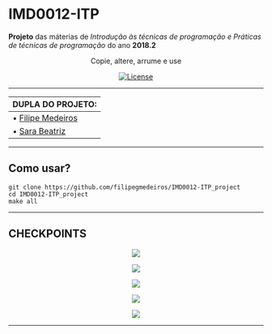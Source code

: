# IMD0012-ITP
**Projeto** das máterias de *Introdução às técnicas de programação  e Práticas de técnicas de programação*  do ano **2018.2**       

<p align="center">
Copie, altere, arrume e use
</p>

<p align="center">
    <a href="https://github.com/filipegmedeiros/IMD0012-ITP_project/blob/master/LICENSE.md">
        <img src="https://img.shields.io/github/license/filipegmedeiros/IMD0012-ITP_project.svg?longCache=true&style=for-the-badge"
             alt="License" /></a>
</p>


----------------------------------------------------------------------------------------------------------------------------

| **DUPLA DO PROJETO:**                                            | 
| ---------------------------------------------------------------- |
|  • [Filipe Medeiros](https://github.com/filipegmedeiros)         |
| • [Sara Beatriz](https://github.com/sarabms)                     |     

----------------------------------------------------------------------------------------------------------------------------


 ## Como usar?
```
git clone https://github.com/filipegmedeiros/IMD0012-ITP_project
cd IMD0012-ITP_project
make all
```

 
-----------------------------------------------------------------------------------------------------------------------------

## CHECKPOINTS


<p align="center">
    <a href="https://github.com/sarabms/database_manager/releases/tag/v0.1">
        <img src="https://img.shields.io/badge/CHECKPOINT%2001-100%25-brightgreen.svg?longCache=true&style=for-the-badge" /></a>
</p>


<p align="center">
    <a href="https://github.com/filipegmedeiros/IMD0012-ITP_project/releases/tag/Checkpoint02">
        <img src="https://img.shields.io/badge/CHECKPOING%2002-60%25-green.svg?longCache=true&style=for-the-badge" /></a>
</p>
<p align="center">
    <a href="https://github.com/filipegmedeiros/IMD0012-ITP_project/releases/tag/Checkpoint03">
        <img src="https://img.shields.io/badge/CHECKPOINT%2003-60%25%20%20%7C%2070%25-brightgreen.svg?longCache=true&style=for-the-badge" /></a>
</p>
<p align="center">
    <a href="https://github.com/filipegmedeiros/IMD0012-ITP_project/releases/tag/Checkpoint04">
        <img src="https://img.shields.io/badge/Checkpoint%2004-Waiting-lightgrey.svg?longCache=true&style=for-the-badge" /></a>
</p>
<p align="center">
    <a href="https://github.com/filipegmedeiros/IMD0012-ITP_project/releases/tag/Checkpoint05">
        <img src="https://img.shields.io/badge/Checkpoint%2005-Waiting-lightgrey.svg?longCache=true&style=for-the-badge" /></a>
</p>


-----------------------------------------------------------------------------------------------------------------------------
 
 


